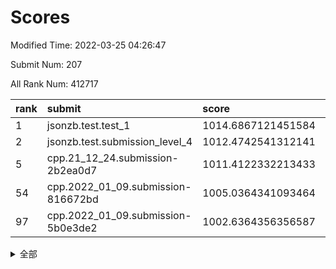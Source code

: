 # Scores

Modified Time: 2022-03-25 04:26:47

Submit Num: 207

All Rank Num: 412717

| rank |               submit               |       score        |       sigma        | pk_num |
| :--- | :--------------------------------- | :----------------- | :----------------- | :----- |
| 1    | jsonzb.test.test_1                 | 1014.6867121451584 | 0.8602592540260892 | 7977   |
| 2    | jsonzb.test.submission_level_4     | 1012.4742541312141 | 0.7971834243064927 | 7981   |
| 5    | cpp.21_12_24.submission-2b2ea0d7   | 1011.4122332213433 | 0.7639824346821876 | 7977   |
| 54   | cpp.2022_01_09.submission-816672bd | 1005.0364341093464 | 0.7437411737510377 | 7971   |
| 97   | cpp.2022_01_09.submission-5b0e3de2 | 1002.6364356356587 | 0.7089425313620266 | 7983   |


<details>
<summary>全部</summary>

| rank |                 submit                 |       score        |       sigma        | pk_num |
| :--- | :------------------------------------- | :----------------- | :----------------- | :----- |
| 1    | jsonzb.test.test_1                     | 1014.6867121451584 | 0.8602592540260892 | 7977   |
| 2    | jsonzb.test.submission_level_4         | 1012.4742541312141 | 0.7971834243064927 | 7981   |
| 3    | gobigger.level_3.submission_level_3_11 | 1011.6419026087793 | 0.7515916976689501 | 7973   |
| 4    | gobigger.level_3.submission_level_3_36 | 1011.5067198590021 | 0.8040335664328483 | 7972   |
| 5    | cpp.21_12_24.submission-2b2ea0d7       | 1011.4122332213433 | 0.7639824346821876 | 7977   |
| 6    | gobigger.level_3.submission_level_3_49 | 1010.9174311482195 | 0.7510138764798117 | 7978   |
| 7    | gobigger.level_3.submission_level_3_30 | 1010.8421909512991 | 0.7823325089015314 | 7976   |
| 8    | gobigger.level_3.submission_level_3_13 | 1010.8367218842252 | 0.7544763697725784 | 7972   |
| 9    | gobigger.level_3.submission_level_3_40 | 1010.7865829227147 | 0.7744698770153409 | 7978   |
| 10   | gobigger.level_3.submission_level_3_22 | 1010.7575273677191 | 0.7579037969693327 | 7970   |
| 11   | gobigger.level_3.submission_level_3_34 | 1010.6698462933421 | 0.7537781080391911 | 7980   |
| 12   | gobigger.level_3.submission_level_3_19 | 1010.6113487739053 | 0.7664710273372131 | 7975   |
| 13   | gobigger.level_3.submission_level_3_28 | 1010.5992486510347 | 0.7593140137411302 | 7973   |
| 14   | gobigger.level_3.submission_level_3_15 | 1010.5713049888609 | 0.7640043956082879 | 7973   |
| 15   | gobigger.level_3.submission_level_3_26 | 1010.5262296247832 | 0.7546626649621838 | 7976   |
| 16   | gobigger.level_3.submission_level_3_25 | 1010.507023822404  | 0.7544840286739204 | 7982   |
| 17   | gobigger.level_3.submission_level_3_10 | 1010.4281220126801 | 0.7426767398203064 | 7974   |
| 18   | gobigger.level_3.submission_level_3_6  | 1010.4249077281502 | 0.7431168095807941 | 7970   |
| 19   | gobigger.level_3.submission_level_3_43 | 1010.4171851144459 | 0.7661337436980858 | 7980   |
| 20   | gobigger.level_3.submission_level_3_23 | 1010.416367859261  | 0.7537523002738014 | 7979   |
| 21   | gobigger.level_3.submission_level_3_21 | 1010.2563028361047 | 0.7720003312260263 | 7971   |
| 22   | gobigger.level_3.submission_level_3_4  | 1010.2444965836289 | 0.7493867372665666 | 7978   |
| 23   | gobigger.level_3.submission_level_3_44 | 1010.2394391041701 | 0.7432504880926156 | 7973   |
| 24   | gobigger.level_3.submission_level_3_45 | 1010.212823601237  | 0.7494599715933971 | 7974   |
| 25   | gobigger.level_3.submission_level_3_35 | 1010.1599470508476 | 0.7750366365475342 | 7972   |
| 26   | gobigger.level_3.submission_level_3_3  | 1010.1186530618195 | 0.7754396084733888 | 7975   |
| 27   | gobigger.level_3.submission_level_3_27 | 1010.0515557819862 | 0.7546316741012228 | 7981   |
| 28   | gobigger.level_3.submission_level_3_5  | 1009.9385149323714 | 0.7540916031831522 | 7981   |
| 29   | gobigger.level_3.submission_level_3_46 | 1009.8687027506027 | 0.757936314890201  | 7978   |
| 30   | gobigger.level_3.submission_level_3_18 | 1009.8381048238996 | 0.7559090297552262 | 7973   |
| 31   | gobigger.level_3.submission_level_3_9  | 1009.7513758080398 | 0.7525378473612073 | 7970   |
| 32   | gobigger.level_3.submission_level_3_48 | 1009.5240485146779 | 0.7479437916558176 | 7975   |
| 33   | gobigger.level_3.submission_level_3_37 | 1009.4781233148808 | 0.7543706053068829 | 7977   |
| 34   | gobigger.level_3.submission_level_3_31 | 1009.3898533186081 | 0.7562031305203161 | 7975   |
| 35   | gobigger.level_3.submission_level_3_24 | 1009.3682354482289 | 0.7323317451873921 | 7979   |
| 36   | gobigger.level_3.submission_level_3_39 | 1009.350031899879  | 0.7535188178485124 | 7971   |
| 37   | gobigger.level_3.submission_level_3_17 | 1009.3340883373736 | 0.7411384666201178 | 7973   |
| 38   | gobigger.level_3.submission_level_3_8  | 1009.2993213461556 | 0.7440254123822857 | 7971   |
| 39   | gobigger.level_3.submission_level_3_7  | 1009.2986032902068 | 0.7593698117940667 | 7977   |
| 40   | gobigger.level_3.submission_level_3_12 | 1009.2763174136215 | 0.7442985238720466 | 7977   |
| 41   | gobigger.level_3.submission_level_3_41 | 1009.22455195547   | 0.7510153394550276 | 7975   |
| 42   | gobigger.level_3.submission_level_3_32 | 1009.1406031306431 | 0.7724042981716092 | 7970   |
| 43   | gobigger.level_3.submission_level_3_2  | 1009.1023050126647 | 0.755968853535757  | 7975   |
| 44   | gobigger.level_3.submission_level_3_16 | 1008.8944774686071 | 0.7435870726532522 | 7978   |
| 45   | gobigger.level_3.submission_level_3_38 | 1008.8834951143984 | 0.7380481754051619 | 7978   |
| 46   | gobigger.level_3.submission_level_3_42 | 1008.8806502233289 | 0.7358103363618562 | 7976   |
| 47   | gobigger.level_3.submission_level_3_20 | 1008.8247908866292 | 0.7476191643670125 | 7976   |
| 48   | gobigger.level_3.submission_level_3_14 | 1008.7987138757314 | 0.7403984231374254 | 7978   |
| 49   | gobigger.level_3.submission_level_3_1  | 1008.7678545183827 | 0.7809511439397772 | 7976   |
| 50   | gobigger.level_3.submission_level_3_0  | 1008.7447494228227 | 0.7396675225400223 | 7981   |
| 51   | gobigger.level_3.submission_level_3_33 | 1008.7250610038052 | 0.74680154435932   | 7977   |
| 52   | gobigger.level_3.submission_level_3_29 | 1008.3995352170241 | 0.7438380621332107 | 7978   |
| 53   | gobigger.level_3.submission_level_3_47 | 1008.390640613706  | 0.7668640200370345 | 7976   |
| 54   | cpp.2022_01_09.submission-816672bd     | 1005.0364341093464 | 0.7437411737510377 | 7971   |
| 55   | gobigger.level_1.submission_level_1_2  | 1004.7724152425666 | 0.719319470482032  | 7977   |
| 56   | gobigger.level_1.submission_level_1_0  | 1004.7596512193126 | 0.7237892806148771 | 7973   |
| 57   | gobigger.level_1.submission_level_1_49 | 1004.6224116093016 | 0.722147612881167  | 7975   |
| 58   | gobigger.level_1.submission_level_1_8  | 1004.454800109634  | 0.7194266683631161 | 7982   |
| 59   | gobigger.level_1.submission_level_1_35 | 1004.3367119428349 | 0.7175828828367883 | 7975   |
| 60   | gobigger.level_1.submission_level_1_14 | 1004.2567050380085 | 0.7123929829054871 | 7977   |
| 61   | gobigger.level_1.submission_level_1_19 | 1004.224778552875  | 0.7206785406929885 | 7974   |
| 62   | gobigger.level_1.submission_level_1_32 | 1004.1583105788322 | 0.7096051033495552 | 7969   |
| 63   | gobigger.level_1.submission_level_1_12 | 1004.0261839198469 | 0.72409695541042   | 7975   |
| 64   | gobigger.level_1.submission_level_1_4  | 1003.9510558251496 | 0.7091538532679514 | 7978   |
| 65   | gobigger.level_1.submission_level_1_42 | 1003.9494757055668 | 0.7344574461177583 | 7979   |
| 66   | gobigger.level_1.submission_level_1_27 | 1003.9132243513961 | 0.7052916688688189 | 7977   |
| 67   | gobigger.level_1.submission_level_1_23 | 1003.8850484431438 | 0.7204418200352787 | 7975   |
| 68   | gobigger.level_1.submission_level_1_13 | 1003.879532800414  | 0.7066061750592589 | 7976   |
| 69   | gobigger.level_1.submission_level_1_36 | 1003.867333622679  | 0.7120766244979116 | 7974   |
| 70   | gobigger.level_1.submission_level_1_9  | 1003.7982740454479 | 0.7060650896006778 | 7973   |
| 71   | gobigger.level_1.submission_level_1_10 | 1003.7051210058529 | 0.7249268277214421 | 7973   |
| 72   | gobigger.level_1.submission_level_1_41 | 1003.6757993739463 | 0.7078304037185145 | 7974   |
| 73   | gobigger.level_1.submission_level_1_28 | 1003.6631763667988 | 0.7287290208669635 | 7974   |
| 74   | gobigger.level_1.submission_level_1_3  | 1003.573074597359  | 0.7182031615660492 | 7975   |
| 75   | gobigger.level_1.submission_level_1_30 | 1003.5685612827688 | 0.7239732648180192 | 7974   |
| 76   | gobigger.level_1.submission_level_1_24 | 1003.5224796841399 | 0.7069380988417735 | 7981   |
| 77   | gobigger.level_1.submission_level_1_44 | 1003.4654034656347 | 0.7216307158611791 | 7974   |
| 78   | gobigger.level_1.submission_level_1_37 | 1003.4475437598595 | 0.7078893494632598 | 7972   |
| 79   | gobigger.level_1.submission_level_1_1  | 1003.4042532484204 | 0.7069960944918136 | 7977   |
| 80   | gobigger.level_1.submission_level_1_7  | 1003.4001432500347 | 0.7166998624684778 | 7974   |
| 81   | gobigger.level_1.submission_level_1_26 | 1003.3656583244531 | 0.7279384552158624 | 7974   |
| 82   | gobigger.level_1.submission_level_1_22 | 1003.3201863763385 | 0.7244340671386273 | 7976   |
| 83   | gobigger.level_1.submission_level_1_39 | 1003.3085044245757 | 0.7221576965439456 | 7975   |
| 84   | gobigger.level_1.submission_level_1_33 | 1003.2732618207524 | 0.7177616708904982 | 7975   |
| 85   | gobigger.level_1.submission_level_1_46 | 1003.1865871296856 | 0.7153589430749617 | 7979   |
| 86   | gobigger.level_1.submission_level_1_34 | 1003.1388721069942 | 0.7163146705100928 | 7973   |
| 87   | gobigger.level_1.submission_level_1_45 | 1003.0802582144863 | 0.7169041411479614 | 7971   |
| 88   | gobigger.level_1.submission_level_1_40 | 1003.0622664383177 | 0.7131174196905586 | 7973   |
| 89   | gobigger.level_1.submission_level_1_17 | 1003.0281640672724 | 0.713664879303475  | 7978   |
| 90   | gobigger.level_1.submission_level_1_38 | 1003.0040919835722 | 0.7122790260084713 | 7975   |
| 91   | gobigger.level_1.submission_level_1_21 | 1002.9833759754403 | 0.7134882037751809 | 7979   |
| 92   | gobigger.level_1.submission_level_1_6  | 1002.9832311724176 | 0.7190901857762018 | 7973   |
| 93   | gobigger.level_1.submission_level_1_16 | 1002.9403736940874 | 0.7071929359007995 | 7976   |
| 94   | gobigger.level_1.submission_level_1_25 | 1002.7925348130125 | 0.7072341406287519 | 7976   |
| 95   | gobigger.level_1.submission_level_1_5  | 1002.7063142961391 | 0.7049115956183233 | 7976   |
| 96   | gobigger.level_1.submission_level_1_43 | 1002.6509364638242 | 0.7133268113203274 | 7971   |
| 97   | cpp.2022_01_09.submission-5b0e3de2     | 1002.6364356356587 | 0.7089425313620266 | 7983   |
| 98   | gobigger.level_1.submission_level_1_29 | 1002.6302387020132 | 0.7046418576624522 | 7987   |
| 99   | gobigger.level_1.submission_level_1_20 | 1002.5071243662566 | 0.7284830687555451 | 7976   |
| 100  | gobigger.level_1.submission_level_1_31 | 1002.428085314695  | 0.7143210073314143 | 7970   |
| 101  | gobigger.level_1.submission_level_1_47 | 1002.2700066056033 | 0.7111975681834404 | 7978   |
| 102  | gobigger.level_1.submission_level_1_48 | 1002.0958740067091 | 0.7171908499904972 | 7972   |
| 103  | gobigger.level_1.submission_level_1_11 | 1002.0436676815067 | 0.7166206464126789 | 7969   |
| 104  | gobigger.level_1.submission_level_1_18 | 1001.879944110168  | 0.7029131623426541 | 7970   |
| 105  | gobigger.level_1.submission_level_1_15 | 1001.5845510478691 | 0.7129103719586093 | 7964   |
| 106  | gobigger.random.submission_random_31   | 997.871619227895   | 0.7145252863975758 | 7972   |
| 107  | gobigger.random.submission_random_41   | 997.5019090326199  | 0.7101353372896243 | 7972   |
| 108  | gobigger.random.submission_random_49   | 997.2900945710426  | 0.7193170352929328 | 7978   |
| 109  | gobigger.random.submission_random_24   | 997.2535152692718  | 0.7009598950696562 | 7974   |
| 110  | gobigger.random.submission_random_20   | 997.1952773771468  | 0.716057137501308  | 7970   |
| 111  | gobigger.random.submission_random_8    | 996.9876910052141  | 0.7023969832717323 | 7975   |
| 112  | gobigger.random.submission_random_18   | 996.8912525944619  | 0.7200640784168463 | 7974   |
| 113  | gobigger.random.submission_random_35   | 996.8888211795071  | 0.7029333075722358 | 7984   |
| 114  | gobigger.random.submission_random_19   | 996.7727401723428  | 0.7156255293189323 | 7973   |
| 115  | gobigger.random.submission_random_45   | 996.5011614914014  | 0.7094236901544688 | 7976   |
| 116  | gobigger.random.submission_random_15   | 996.495872694281   | 0.7076746804923411 | 7968   |
| 117  | gobigger.random.submission_random_23   | 996.4660990515413  | 0.6910782412429942 | 7975   |
| 118  | gobigger.random.submission_random_14   | 996.4064049791416  | 0.7255919613006753 | 7972   |
| 119  | gobigger.random.submission_random_12   | 996.385063545443   | 0.6960137203496564 | 7973   |
| 120  | gobigger.random.submission_random_43   | 996.3720671552411  | 0.6980311976921529 | 7971   |
| 121  | gobigger.random.submission_random_30   | 996.3462370757585  | 0.7021540376823918 | 7973   |
| 122  | gobigger.random.submission_random_1    | 996.3162966216921  | 0.710374363653593  | 7978   |
| 123  | gobigger.random.submission_random_44   | 996.3022853444794  | 0.7157582557798774 | 7981   |
| 124  | gobigger.random.submission_random_47   | 996.2631347715134  | 0.7058821419559079 | 7978   |
| 125  | gobigger.random.submission_random_13   | 996.2541678282203  | 0.7135680399590546 | 7976   |
| 126  | gobigger.random.submission_random_29   | 996.1669417060585  | 0.7028518061226583 | 7974   |
| 127  | gobigger.random.submission_random_40   | 996.164519414445   | 0.7174729446989084 | 7976   |
| 128  | gobigger.random.submission_random_39   | 996.1493679888061  | 0.7160884979605754 | 7984   |
| 129  | gobigger.random.submission_random_21   | 996.1272398452485  | 0.7138100589582318 | 7973   |
| 130  | gobigger.random.submission_random_17   | 996.0974849209413  | 0.7165034522822654 | 7976   |
| 131  | gobigger.random.submission_random_48   | 996.062983342695   | 0.6974568883630339 | 7975   |
| 132  | gobigger.random.submission_random_2    | 996.0042924627083  | 0.7052275199216219 | 7976   |
| 133  | gobigger.random.submission_random_37   | 995.9767449881662  | 0.704001283184725  | 7973   |
| 134  | gobigger.random.submission_random_4    | 995.9682717104214  | 0.7134937740141927 | 7977   |
| 135  | gobigger.random.submission_random_5    | 995.9331087553546  | 0.7153514867121844 | 7974   |
| 136  | gobigger.random.submission_random_36   | 995.9253655536156  | 0.7010280379972629 | 7975   |
| 137  | gobigger.random.submission_random_28   | 995.8660923033169  | 0.7114565745929099 | 7971   |
| 138  | gobigger.random.submission_random_32   | 995.8325665899192  | 0.7176343621264478 | 7973   |
| 139  | gobigger.random.submission_random_11   | 995.8244496158948  | 0.7012150943684582 | 7977   |
| 140  | gobigger.random.submission_random_7    | 995.8121652560459  | 0.7221205891980017 | 7974   |
| 141  | gobigger.random.submission_random_6    | 995.7862024108474  | 0.71538251623051   | 7973   |
| 142  | gobigger.random.submission_random_27   | 995.7390550942537  | 0.7190970747095006 | 7973   |
| 143  | gobigger.random.submission_random_16   | 995.6816480128318  | 0.6975717491123739 | 7974   |
| 144  | gobigger.random.submission_random_9    | 995.4738834452377  | 0.728667108421963  | 7978   |
| 145  | gobigger.random.submission_random_3    | 995.4158405264698  | 0.710100019203377  | 7970   |
| 146  | gobigger.random.submission_random_42   | 995.3370081700392  | 0.7160398316433797 | 7975   |
| 147  | gobigger.random.submission_random_0    | 995.2311231438835  | 0.7208523487410995 | 7978   |
| 148  | gobigger.random.submission_random_38   | 995.2133134955742  | 0.7135239715707727 | 7982   |
| 149  | gobigger.random.submission_random_33   | 995.1118474160812  | 0.72477033172623   | 7974   |
| 150  | gobigger.random.submission_random_46   | 995.0570629467076  | 0.7157325919917197 | 7971   |
| 151  | gobigger.random.submission_random_26   | 995.0477575356902  | 0.7150404675114597 | 7974   |
| 152  | gobigger.random.submission_random_22   | 994.8617553132772  | 0.7161257262907629 | 7974   |
| 153  | gobigger.random.submission_random_25   | 994.7972710574671  | 0.7025688668883909 | 7977   |
| 154  | gobigger.random.submission_random_10   | 994.6688153822166  | 0.7170661482462046 | 7976   |
| 155  | gobigger.random.submission_random_34   | 994.6669357431388  | 0.718702184141887  | 7975   |
| 156  | gobigger.level_2.submission_level_2_30 | 993.6060388611272  | 0.7271060517626337 | 7980   |
| 157  | gobigger.level_2.submission_level_2_8  | 993.529014055935   | 0.7285050018682063 | 7982   |
| 158  | gobigger.level_2.submission_level_2_21 | 993.4633255273815  | 0.7263200636936096 | 7974   |
| 159  | gobigger.level_2.submission_level_2_19 | 993.2744315804757  | 0.7403586685644579 | 7974   |
| 160  | gobigger.level_2.submission_level_2_6  | 993.1039625769399  | 0.7443868218159825 | 7970   |
| 161  | gobigger.level_2.submission_level_2_29 | 992.9736126213618  | 0.7524272048785229 | 7977   |
| 162  | gobigger.level_2.submission_level_2_43 | 992.9564234463501  | 0.7384648642748197 | 7978   |
| 163  | gobigger.level_2.submission_level_2_42 | 992.8697983402636  | 0.7376574664692794 | 7978   |
| 164  | gobigger.level_2.submission_level_2_48 | 992.8620582596567  | 0.7402571820476532 | 7981   |
| 165  | gobigger.level_2.submission_level_2_18 | 992.7980152735471  | 0.7489935349165115 | 7979   |
| 166  | gobigger.level_2.submission_level_2_26 | 992.6768867401125  | 0.7426210770736411 | 7972   |
| 167  | gobigger.level_2.submission_level_2_10 | 992.6130086122588  | 0.7355071626450341 | 7971   |
| 168  | gobigger.level_2.submission_level_2_22 | 992.5597518978774  | 0.7487523460735169 | 7979   |
| 169  | gobigger.level_2.submission_level_2_32 | 992.5452278865373  | 0.7375517577012405 | 7973   |
| 170  | gobigger.level_2.submission_level_2_45 | 992.4075844173847  | 0.7514208624040031 | 7978   |
| 171  | gobigger.level_2.submission_level_2_33 | 992.3937260077807  | 0.731659603247349  | 7970   |
| 172  | gobigger.level_2.submission_level_2_44 | 992.3766986626486  | 0.7316741644402538 | 7976   |
| 173  | gobigger.level_2.submission_level_2_20 | 992.3763064561202  | 0.7423996335501476 | 7975   |
| 174  | gobigger.level_2.submission_level_2_2  | 992.3052515886002  | 0.7450779735582729 | 7974   |
| 175  | gobigger.level_2.submission_level_2_27 | 992.2910776388175  | 0.7536736601560632 | 7973   |
| 176  | gobigger.level_2.submission_level_2_47 | 992.2619831040209  | 0.7367213039556297 | 7977   |
| 177  | gobigger.level_2.submission_level_2_34 | 992.2175078234187  | 0.748564939825348  | 7974   |
| 178  | gobigger.level_2.submission_level_2_17 | 992.1995368819154  | 0.7493845495536028 | 7974   |
| 179  | gobigger.level_2.submission_level_2_13 | 992.1782505592896  | 0.7419748785158887 | 7978   |
| 180  | gobigger.level_2.submission_level_2_5  | 992.1669567782633  | 0.7374672008886096 | 7973   |
| 181  | gobigger.level_2.submission_level_2_25 | 992.1652164693536  | 0.7545131310638886 | 7979   |
| 182  | gobigger.level_2.submission_level_2_14 | 992.1622739554139  | 0.7649464167442511 | 7975   |
| 183  | gobigger.level_2.submission_level_2_9  | 992.1248270402527  | 0.7436478055580551 | 7973   |
| 184  | gobigger.level_2.submission_level_2_3  | 992.0847616620053  | 0.7463183923767329 | 7977   |
| 185  | gobigger.level_2.submission_level_2_24 | 992.0555354934946  | 0.733691683286503  | 7977   |
| 186  | gobigger.level_2.submission_level_2_31 | 992.0366324403424  | 0.745892758350924  | 7977   |
| 187  | gobigger.level_2.submission_level_2_49 | 992.0289508902583  | 0.7624382617229187 | 7975   |
| 188  | gobigger.level_2.submission_level_2_23 | 992.0062753587265  | 0.7444898543835021 | 7973   |
| 189  | gobigger.level_2.submission_level_2_39 | 991.9853843335384  | 0.7655401208665373 | 7973   |
| 190  | gobigger.level_2.submission_level_2_4  | 991.9696870169964  | 0.7327782291350022 | 7972   |
| 191  | gobigger.level_2.submission_level_2_1  | 991.8793455860754  | 0.7584329998083449 | 7978   |
| 192  | gobigger.level_2.submission_level_2_28 | 991.7908089162564  | 0.7353598629626558 | 7973   |
| 193  | gobigger.level_2.submission_level_2_16 | 991.7521487352785  | 0.7280387290277691 | 7973   |
| 194  | gobigger.level_2.submission_level_2_15 | 991.6975148818825  | 0.7263077819952418 | 7972   |
| 195  | gobigger.level_2.submission_level_2_40 | 991.5594512217045  | 0.7534501921556419 | 7979   |
| 196  | gobigger.level_2.submission_level_2_35 | 991.5375831847205  | 0.7490698858311788 | 7975   |
| 197  | gobigger.level_2.submission_level_2_38 | 991.5018094704645  | 0.7496962163705521 | 7974   |
| 198  | gobigger.level_2.submission_level_2_12 | 991.4452756556616  | 0.7699883899960583 | 7975   |
| 199  | gobigger.level_2.submission_level_2_41 | 991.4183709500348  | 0.7416787311023997 | 7975   |
| 200  | gobigger.level_2.submission_level_2_46 | 991.35295527841    | 0.7525112223477886 | 7977   |
| 201  | gobigger.level_2.submission_level_2_36 | 991.3194556672431  | 0.7525580254011986 | 7977   |
| 202  | gobigger.level_2.submission_level_2_0  | 990.8236129133851  | 0.7901988213955082 | 7975   |
| 203  | gobigger.level_2.submission_level_2_11 | 990.8088620004411  | 0.7381797612656726 | 7981   |
| 204  | gobigger.level_2.submission_level_2_7  | 990.644122231128   | 0.7985618707327546 | 7974   |
| 205  | gobigger.level_2.submission_level_2_37 | 990.5114109263343  | 0.7607752485301046 | 7974   |
| 206  | gobigger.none.submission_none_0        | 980.3509231853711  | 1.2367224190084802 | 7973   |
| 207  | gobigger.none.submission_none_1        | 975.8814129415534  | 1.4886968948653252 | 7972   |

</details>